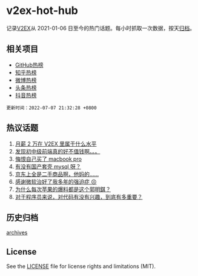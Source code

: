 # v2ex-hot-hub

 记录[V2EX](https://www.v2ex.com/)从 2021-01-06 日至今的热门话题。每小时抓取一次数据，按天[归档](archives)。
 
 ## 相关项目

- [GitHub热榜](https://github.com/lonnyzhang423/github-hot-hub)
- [知乎热榜](https://github.com/lonnyzhang423/zhihu-hot-hub)
- [微博热榜](https://github.com/lonnyzhang423/weibo-hot-hub)
- [头条热榜](https://github.com/lonnyzhang423/toutiao-hot-hub)
- [抖音热榜](https://github.com/lonnyzhang423/douyin-hot-hub)


 `更新时间：2022-07-07 21:32:28 +0800`

## 热议话题

1. [月薪 2 万在 V2EX 里属于什么水平](https://www.v2ex.com/t/864598)
1. [发现初中级前端真的好不值钱啊。。。](https://www.v2ex.com/t/864552)
1. [悔恨自己买了 macbook pro](https://www.v2ex.com/t/864548)
1. [有没有国产套壳 mysql 呀？](https://www.v2ex.com/t/864650)
1. [京东上全是二手商品啊，他妈的……](https://www.v2ex.com/t/864648)
1. [感谢微软治好了我多年的强迫症 😣](https://www.v2ex.com/t/864576)
1. [为什么每次苹果的爆料都是这个郭明錤？](https://www.v2ex.com/t/864604)
1. [对于程序员来说，对代码有没有兴趣，到底有多重要？](https://www.v2ex.com/t/864647)

## 历史归档

[archives](archives)

## License

See the [LICENSE](LICENSE) file for license rights and limitations (MIT).
